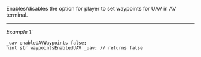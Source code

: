 Enables/disables the option for player to set waypoints for UAV in AV terminal.


---
*Example 1:*
```sqf
_uav enableUAVWaypoints false;
hint str waypointsEnabledUAV _uav; // returns false
```